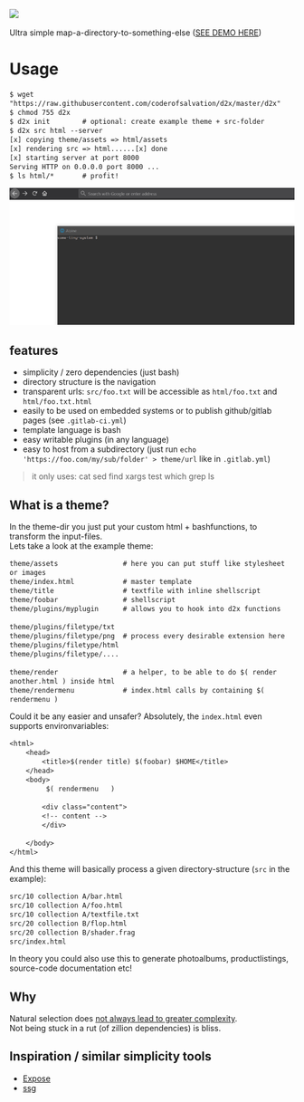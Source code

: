 ![](https://i.imgur.com/Wc1MguG.jpg)

Ultra simple map-a-directory-to-something-else ([SEE DEMO HERE](https://coderofsalvation.gitlab.io/d2x/))

# Usage

```
$ wget "https://raw.githubusercontent.com/coderofsalvation/d2x/master/d2x"
$ chmod 755 d2x
$ d2x init        # optional: create example theme + src-folder
$ d2x src html --server
[x] copying theme/assets => html/assets
[x] rendering src => html......[x] done
[x] starting server at port 8000
Serving HTTP on 0.0.0.0 port 8000 ...
$ ls html/*       # profit!
```
![](https://raw.githubusercontent.com/coderofsalvation/d2x/master/demo.gif)

## features

* simplicity / zero dependencies (just bash)
* directory structure is the navigation
* transparent urls: `src/foo.txt` will be accessible as `html/foo.txt` and `html/foo.txt.html`
* easily to be used on embedded systems or to publish github/gitlab pages (see `.gitlab-ci.yml`)
* template language is bash
* easy writable plugins (in any language)
* easy to host from a subdirectory (just run `echo 'https://foo.com/my/sub/folder' > theme/url` like in `.gitlab.yml`)

> it only uses: cat sed find xargs test which grep ls

## What is a theme?

In the theme-dir you just put your custom html + bashfunctions, to transform the input-files.<br>
Lets take a look at the example theme:

```
theme/assets                # here you can put stuff like stylesheet or images
theme/index.html            # master template
theme/title                 # textfile with inline shellscript 
theme/foobar                # shellscript
theme/plugins/myplugin      # allows you to hook into d2x functions

theme/plugins/filetype/txt   
theme/plugins/filetype/png  # process every desirable extension here 
theme/plugins/filetype/html
theme/plugins/filetype/....

theme/render                # a helper, to be able to do $( render another.html ) inside html 
theme/rendermenu            # index.html calls by containing $( rendermenu )
```

Could it be any easier and unsafer?
Absolutely, the `index.html` even supports environvariables:

```
<html>
	<head>
		<title>$(render title) $(foobar) $HOME</title>
	</head>
	<body>
		 $( rendermenu   )

		<div class="content">
		<!-- content --> 
		</div>

	</body>
</html>
```

And this theme will basically process a given directory-structure (`src` in the example):

```
src/10 collection A/bar.html
src/10 collection A/foo.html
src/10 collection A/textfile.txt
src/20 collection B/flop.html
src/20 collection B/shader.frag
src/index.html
```

In theory you could also use this to generate photoalbums, productlistings, source-code documentation etc!

## Why

Natural selection does [not always lead to greater complexity](https://www.newscientist.com/article/dn13617-evolution-myths-natural-selection-leads-to-ever-greater-complexity/).<br>
Not being stuck in a rut (of zillion dependencies) is bliss.

## Inspiration / similar simplicity tools

* [Expose](https://github.com/Jack000/Expose)
* [ssg](https://www.romanzolotarev.com/ssg.html)
